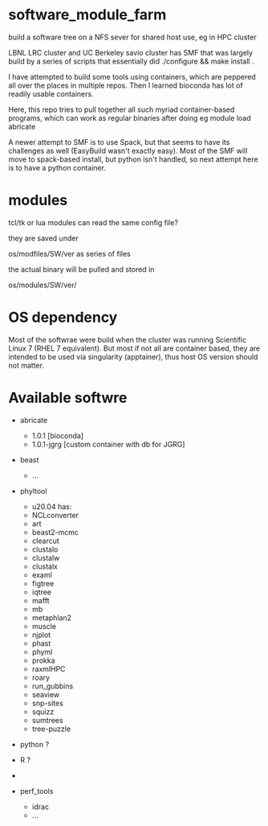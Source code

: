 # software_module_farm
build a software tree on a NFS sever for shared host use, eg in HPC cluster

LBNL LRC cluster and UC Berkeley savio cluster  has SMF that was largely build by a series of scripts that essentially did ./configure && make install .

I have attempted to build some tools using containers, which are peppered all over the places in multiple repos.  Then I learned bioconda has lot of readily usable containers.

Here, this repo tries to pull together all such myriad container-based programs, which can work as regular binaries after doing eg module load abricate


A newer attempt to SMF is to use Spack, but that seems to have its challenges as well (EasyBuild wasn't exactly easy).  Most of the SMF will move to spack-based install, but python isn't handled, so next attempt here is to have a python container.


# modules

tcl/tk or lua modules can read the same config file?

they are saved under

os/modfiles/SW/ver as series of files


the actual binary will be pulled and stored in 

os/modules/SW/ver/ 


# OS dependency

Most of the softwrae were build when the cluster was running Scientific Linux 7 (RHEL 7 equivalent).
But most if not all are container based, they are intended to be used via singularity (apptainer), thus host OS version should not matter.



# Available softwre


- abricate
    - 1.0.1        [bioconda]
    - 1.0.1-jgrg   [custom container with db for JGRG]
- beast
    - ...
- phyltool
    - u20.04 has: 
  - NCLconverter
  - art
  - beast2-mcmc
  - clearcut
  - clustalo
  - clustalw
  - clustalx
  - examl
  - figtree
  - iqtree
  - mafft
  - mb
  - metaphlan2
  - muscle
  - njplot
  - phast
  - phyml
  - prokka
  - raxmlHPC
  - roary
  - run_gubbins
  - seaview
  - snp-sites
  - squizz
  - sumtrees
  - tree-puzzle
- python ?
- R ?
- 

- perf_tools
    - idrac
    - ... 
